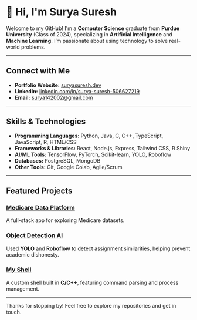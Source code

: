 
# 👋 Hi, I'm Surya Suresh

Welcome to my GitHub! I'm a **Computer Science** graduate from **Purdue University** (Class of 2024), specializing in **Artificial Intelligence** and **Machine Learning**. I’m passionate about using technology to solve real-world problems.

---

## Connect with Me

- **Portfolio Website:** [suryasuresh.dev](https://www.suryasuresh.dev)  <!-- Replace with actual link -->
- **LinkedIn:** [linkedin.com/in/surya-suresh-506627219](https://www.linkedin.com/in/surya-suresh-506627219)
- **Email:** [surya142002@gmail.com](mailto:surya142002@gmail.com)

---

## Skills & Technologies

- **Programming Languages:** Python, Java, C, C++, TypeScript, JavaScript, R, HTML/CSS
- **Frameworks & Libraries:** React, Node.js, Express, Tailwind CSS, R Shiny
- **AI/ML Tools:** TensorFlow, PyTorch, Scikit-learn, YOLO, Roboflow
- **Databases:** PostgreSQL, MongoDB
- **Other Tools:** Git, Google Colab, Agile/Scrum

---

## Featured Projects

### [Medicare Data Platform](https://medicaredata.vercel.app/login) <!-- Replace with actual project link -->
A full-stack app for exploring Medicare datasets.
  
### [Object Detection AI](https://www.suryasuresh.dev/projects/object-detection)
Used **YOLO** and **Roboflow** to detect assignment similarities, helping prevent academic dishonesty.

### [My Shell](https://www.suryasuresh.dev/projects/my-shell)
A custom shell built in **C/C++**, featuring command parsing and process management.

---

Thanks for stopping by! Feel free to explore my repositories and get in touch.

